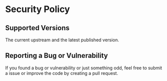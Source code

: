 # Security Policy

## Supported Versions

The current upstream and the latest published version.

## Reporting a Bug or Vulnerability

If you found a bug or vulnerability or just something odd, feel free to submit a issue or improve the code by creating a pull request.
